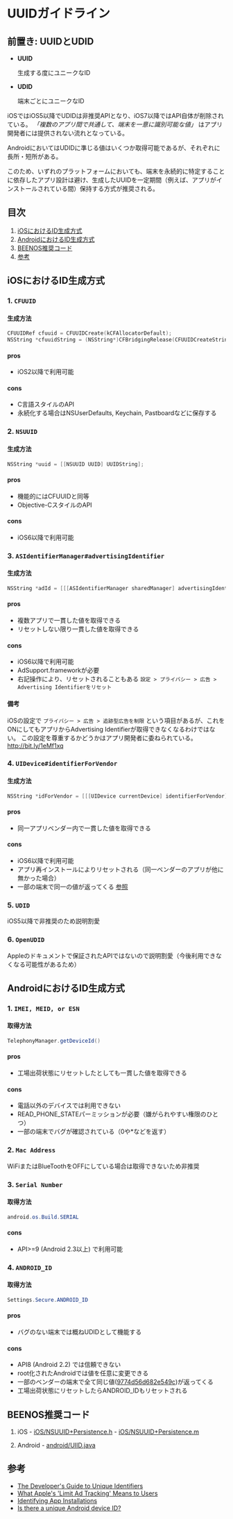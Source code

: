 UUIDガイドライン
==============

## 前置き: UUIDとUDID
  - **UUID**

    生成する度にユニークなID

  - **UDID**

    端末ごとにユニークなID


iOSではiOS5以降でUDIDは非推奨APIとなり、iOS7以降ではAPI自体が削除されている。
*「複数のアプリ間で共通して、端末を一意に識別可能な値」* はアプリ開発者には提供されない流れとなっている。

AndroidにおいてはUDIDに準じる値はいくつか取得可能であるが、それぞれに長所・短所がある。

このため、いずれのプラットフォームにおいても、端末を永続的に特定することに依存したアプリ設計は避け、生成したUUIDを一定期間（例えば、アプリがインストールされている間）保持する方式が推奨される。

## 目次

1. [iOSにおけるID生成方式](#iOS)
2. [AndroidにおけるID生成方式](#android)
3. [BEENOS推奨コード](#recommended-implementation)
4. [参考](#reference)

## <a name="iOS">iOSにおけるID生成方式</a>

### 1. `CFUUID`

#### 生成方法

```objective-c
CFUUIDRef cfuuid = CFUUIDCreate(kCFAllocatorDefault);
NSString *cfuuidString = (NSString*)CFBridgingRelease(CFUUIDCreateString(kCFAllocatorDefault, cfuuid));
```

#### pros
  * iOS2以降で利用可能

#### cons
  * C言語スタイルのAPI
  * 永続化する場合はNSUserDefaults, Keychain, Pastboardなどに保存する


### 2. `NSUUID`

#### 生成方法

```objective-c
NSString *uuid = [[NSUUID UUID] UUIDString];
```

#### pros
  * 機能的にはCFUUIDと同等
  * Objective-CスタイルのAPI

#### cons
  * iOS6以降で利用可能


### 3. `ASIdentifierManager#advertisingIdentifier`

#### 生成方法

```objective-c
NSString *adId = [[[ASIdentifierManager sharedManager] advertisingIdentifier] UUIDString];
```

#### pros
  * 複数アプリで一貫した値を取得できる
  * リセットしない限り一貫した値を取得できる

#### cons
  * iOS6以降で利用可能
  * AdSupport.frameworkが必要
  * 右記操作により、リセットされることもある
    `設定 > プライバシー > 広告 > Advertising Identifierをリセット`

#### 備考
iOSの設定で
`プライバシー > 広告 > 追跡型広告を制限`
という項目があるが、これをONにしてもアプリからAdvertising Identifierが取得できなくなるわけではない。
この設定を尊重するかどうかはアプリ開発者に委ねられている。
http://bit.ly/1eMf1xq

### 4. `UIDevice#identifierForVendor`

#### 生成方法

```objective-c
NSString *idForVendor = [[[UIDevice currentDevice] identifierForVendor] UUIDString];
```

#### pros
  * 同一アプリベンダー内で一貫した値を取得できる

#### cons
  * iOS6以降で利用可能
  * アプリ再インストールによりリセットされる（同一ベンダーのアプリが他に無かった場合）
  * 一部の端末で同一の値が返ってくる [参照](http://stackoverflow.com/questions/12605257/the-advertisingidentifier-and-identifierforvendor-return-00000000-0000-0000-000)

### 5. `UDID`
  iOS5以降で非推奨のため説明割愛

### 6. `OpenUDID`
  Appleのドキュメントで保証されたAPIではないので説明割愛（今後利用できなくなる可能性があるため）


## <a name="android">AndroidにおけるID生成方式</a>

### 1. `IMEI, MEID, or ESN`

#### 取得方法

```java
TelephonyManager.getDeviceId()
```

#### pros
  * 工場出荷状態にリセットしたとしても一貫した値を取得できる

#### cons
  * 電話以外のデバイスでは利用できない
  * READ_PHONE_STATEパーミッションが必要（嫌がられやすい権限のひとつ）
  * 一部の端末でバグが確認されている（0や*などを返す）

### 2. `Mac Address`
WiFiまたはBlueToothをOFFにしている場合は取得できないため非推奨

### 3. `Serial Number`

#### 取得方法

```java
android.os.Build.SERIAL
```

#### cons
  * API>=9 (Android 2.3以上) で利用可能

### 4. `ANDROID_ID`

#### 取得方法

```java
Settings.Secure.ANDROID_ID
```

#### pros
  * バグのない端末では概ねUDIDとして機能する

#### cons
  * API8 (Android 2.2) では信頼できない
  * root化されたAndroidでは値を任意に変更できる
  * 一部のベンダーの端末で全て同じ値([9774d56d682e549c](http://www.google.com/search?sourceid=chrome&ie=UTF-8&q=9774d56d682e549c))が返ってくる
  * 工場出荷状態にリセットしたらANDROID_IDもリセットされる

## <a name="recommended-implementation">BEENOS推奨コード</a>

  1. iOS
    - [iOS/NSUUID+Persistence.h](iOS/NSUUID+Persistence.h)
    - [iOS/NSUUID+Persistence.m](iOS/NSUUID+Persistence.m)

  2. Android
    - [android/UIID.java](android/UIID.java)

## <a name="reference">参考</a>
  * [The Developer's Guide to Unique Identifiers](http://www.doubleencore.com/2013/04/unique-identifiers/)
  * [What Apple's 'Limit Ad Tracking' Means to Users](http://www.doubleencore.com/2013/04/what-apples-limit-ad-tracking-feature-actually-means-to-users/)
  * [Identifying App Installations](http://android-developers.blogspot.jp/2011/03/identifying-app-installations.html)
  * [Is there a unique Android device ID?](http://stackoverflow.com/questions/2785485/is-there-a-unique-android-device-id)
